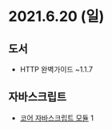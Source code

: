 # 2021.6.20 (일)

## 도서

- HTTP 완벽가이드 ~1.1.7

## 자바스크립트

- [코어 자바스크립트 모듈](https://ko.javascript.info/modules-intro) 1
